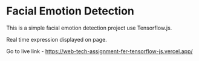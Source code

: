 # Facial Emotion Detection

This is a simple facial emotion detection project use Tensorflow.js.

Real time expression displayed on page.

Go to live link - https://web-tech-assignment-fer-tensorflow-js.vercel.app/


